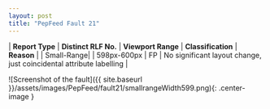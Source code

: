 ```yaml
---
layout: post
title: "PepFeed Fault 21"
---
```

| **Report Type** | **Distinct RLF No.** | **Viewport Range** | **Classification** | **Reason** |
| Small-Range|  | 598px-600px | FP | No significant layout change, just coincidental attribute labelling | 

![Screenshot of the fault]({{ site.baseurl }}/assets/images/PepFeed/fault21/smallrangeWidth599.png){: .center-image }